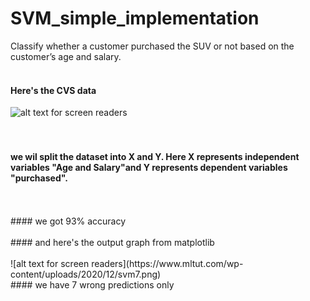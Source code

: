 # SVM_simple_implementation

Classify whether a customer purchased the SUV or not based on the customer’s age and salary.
<br/><br/>
#### Here's the CVS data<br/>

![alt text for screen readers](https://www.mltut.com/wp-content/uploads/2020/12/SVM-1.jpg)
<br/><br/><br/>

#### we wil split the dataset into X and Y. Here X represents independent variables "Age and Salary"and Y represents dependent variables "purchased".

<br/>
<br/>
#### we got 93% accuracy
<br/>
<br/>
#### and here's the output graph from matplotlib
<br/><br/>
![alt text for screen readers](https://www.mltut.com/wp-content/uploads/2020/12/svm7.png)
<br/>
#### we have 7 wrong predictions only
